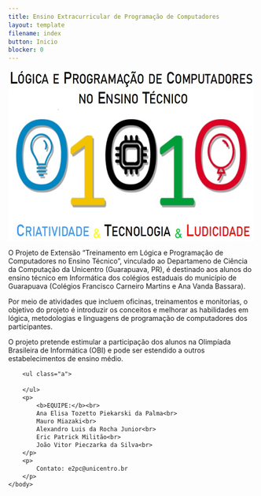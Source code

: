 ```yaml
---
title: Ensino Extracurricular de Programação de Computadores
layout: template
filename: index
button: Inicio
blocker: 0
--- 
```


<html>
	<body>
		<img width="500" height="350" align="center" src="images/67c1aa8a-0608-4500-8ca7-33b7ee4532c8.jpg"/>
		<p align="justified">
			O Projeto de Extensão “Treinamento em Lógica e Programação de Computadores no Ensino Técnico”, vinculado ao Departameno de Ciência da Computação da Unicentro (Guarapuava, PR), é destinado aos alunos do ensino técnico em Informática dos colégios estaduais do município de Guarapuava (Colégios Francisco Carneiro Martins e Ana Vanda Bassara).
		</p>
			Por meio de atividades que incluem oficinas, treinamentos e monitorias, o objetivo do projeto é introduzir os conceitos e melhorar as habilidades em lógica, metodologias e linguagens de programação de computadores dos participantes.
		</p>
			O projeto pretende estimular a participação dos alunos na Olimpíada Brasileira de Informática (OBI) e pode ser estendido a outros estabelecimentos de ensino médio.
		</p>

		<ul class="a">
			
		</ul>
		<p>
			<b>EQUIPE:</b><br>
			Ana Elisa Tozetto Piekarski da Palma<br>
			Mauro Miazaki<br>
			Alexandro Luis da Rocha Junior<br>
			Eric Patrick Militão<br>
			João Vitor Pieczarka da Silva<br>
		</p>
		<p>
			Contato: e2pc@unicentro.br
		</p>
	</body>
</html>

